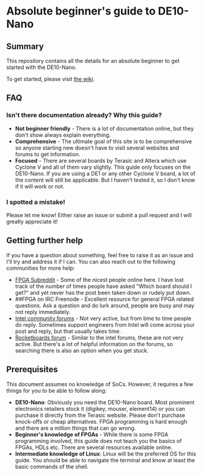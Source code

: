 # Absolute beginner's guide to DE10-Nano

## Summary

This repository contains all the details for an absolute beginner to get started with the DE10-Nano.

To get started, please visit [the wiki](https://github.com/zangman/de10-nano/wiki).

## FAQ

### Isn't there documentation already? Why this guide?

* **Not beginner friendly** - There is a lot of documentation online, but they don't show always explain everything.
* **Comprehensive** - The ultimate goal of this site is to be comprehensive so anyone starting new doesn't have to visit several websites and forums to get information.
* **Focused** - There are several boards by Terasic and Altera which use Cyclone V and all of them vary slightly. This guide only focuses on the DE10-Nano. If you are using a DE1 or any other Cyclone V board, a lot of the content will still be applicable. But I haven't tested it, so I don't know if it will work or not.

### I spotted a mistake!

Please let me know! Either raise an issue or submit a pull request and I will greatly appreciate it!

## Getting further help

If you have a question about something, feel free to raise it as an issue and I'll try and address it if I can. You can also reach out to the following communities for more help:

* [FPGA Subreddit](reddit.com/r/FPGA) - Some of the nicest people online here. I have lost track of the number of times people have asked "Which board should I get?" and yet never has the post been taken down or rudely put down.
* ##FPGA on IRC Freenode - Excellent resource for general FPGA related questions. Ask a question and do lurk around, people are busy and may not reply immediately.
* [Intel community forums](community.intel.com) - Not very active, but from time to time people do reply. Sometimes support engineers from Intel will come across your post and reply, but that usually takes time.
* [Rocketboards forum](forum.rocketboards.org/) - Similar to the intel forums, these are not very active. But there's a lot of helpful information on the forums, so searching there is also an option when you get stuck.

## Prerequisites

This document assumes no knowledge of SoCs. However, it requires a few things for you to be able to follow along:

 * **DE10-Nano**: Obviously you need the DE10-Nano board. Most prominent electronics retailers stock it (digikey, mouser, element14) or you can purchase it directly from the Terasic website. Please don't purchase knock-offs or cheap alternatives. FPGA programming is hard enough and there are a million things that can go wrong.
 * **Beginner's knowledge of FPGAs** - While there is some FPGA programming involved, this guide does not teach you the basics of FPGAs, HDLs etc. There are several resources available online.
 * **Intermediate knowledge of Linux**: Linux will be the preferred OS for this guide. You should be able to navigate the terminal and know at least the basic commands of the shell.
